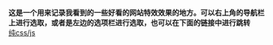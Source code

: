 **这是一个用来记录我看到的一些好看的网站特效效果的地方。可以右上角的导航栏上进行选取，或者是左边的选项栏进行选取，也可以在下面的链接中进行跳转**
<br>
[纯css/js](web_effect/cssjs/1-前言.md)
